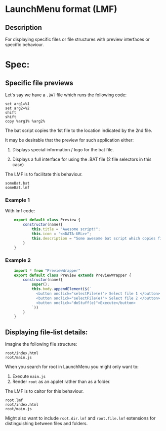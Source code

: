# LaunchMenu format (LMF)

## Description

For displaying specific files or file structures with preview interfaces or specific behaviour.

# Spec:

## Specific file previews

Let's say we have a `.BAT` file which runs the following code:

```
set arg1=%1
set arg2=%2
shift
shift
copy %arg1% %arg2%
```

The bat script copies the 1st file to the location indicated by the 2nd file.

It may be desirable that the preview for such application either:

1. Displays special information / logo for the bat file.

2. Displays a full interface for using the .BAT file (2 file selectors in this case)

The LMF is to facilitate this behaviour.

```
someBat.bat
someBat.lmf
```

### Example 1

With lmf code:

```js
    export default class Preview {
        constructor(name){
            this.title = "Awesome script!";
            this.icon = "<<DATA-URL>>";
            this.description = "Some awesome bat script which copies files!"
        }
    }
```

### Example 2

```js
    import * from "PreviewWrapper"
    export default class Preview extends PreviewWrapper {
        constructor(name){
            super();
            this.body.appendElement($(`
              <button onclick="selectFile(e)"> Select file 1 </button>
              <button onclick="selectFile(e)"> Select file 2 </button>
              <button onclick="doStuff(e)">Execute</button>
            `))
        }
    }
```

## Displaying file-list details:

Imagine the following file structure:

```
root/index.html
root/main.js
```

When you search for root in LaunchMenu you might only want to:

1. Execute `main.js`
2. Render `root` as an applet rather than as a folder.

The LMF is to caitor for this behaviour.

```
root.lmf
root/index.html
root/main.js
```

Might also want to include `root.dir.lmf` and `root.file.lmf` extensions for distinguishing between files and folders.
